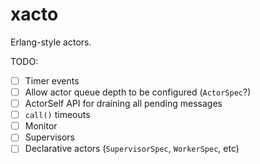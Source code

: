 # xacto

Erlang-style actors.

TODO:
- [ ] Timer events
- [ ] Allow actor queue depth to be configured (`ActorSpec`?)
- [ ] ActorSelf API for draining all pending messages
- [ ] `call()` timeouts
- [ ] Monitor
- [ ] Supervisors
- [ ] Declarative actors (`SupervisorSpec`, `WorkerSpec`, etc)
